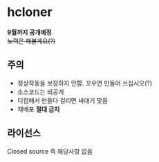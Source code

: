 # hcloner
<b>9월까지 공개예정</b><br>
<strike>노력은 해볼게요(?)</strike>

## 주의
* 정상작동을 보장하지 안함. 꼬우면 만들어 쓰십시오(?)
* 소스코드는 비공개
* 디컴해서 만들다 걸리면 싸대기 맞음
* 재배포 <b>절대 금지</b>

## 라이선스
Closed source
즉 해당사항 없음
